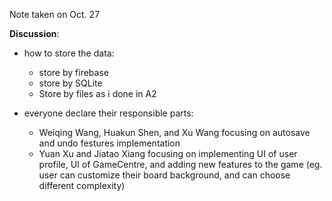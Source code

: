 Note taken on Oct. 27

**Discussion**: 

* how to store the data:

  * store by firebase
  * store by SQLite
  * Store by files as i done in A2

* everyone declare their responsible parts:

  * Weiqing Wang, Huakun Shen, and Xu Wang focusing on autosave and undo festures implementation
  * Yuan Xu and Jiatao Xiang focusing on implementing UI of user profile, UI of GameCentre, and adding new features to the game (eg. user can customize their board background, and can choose different complexity)
